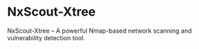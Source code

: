 # NxScout-Xtree
NxScout-Xtree – A powerful Nmap-based network scanning and vulnerability detection tool.

